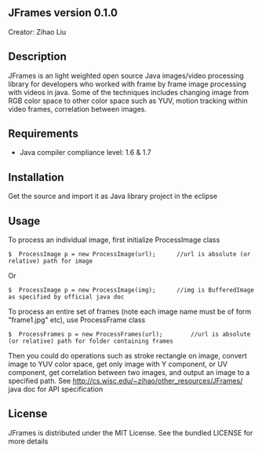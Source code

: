 JFrames version 0.1.0
---------------------------------------------------
Creator: Zihao Liu

Description
---------------------------------------------------

JFrames is an light weighted open source Java images/video processing library for developers who worked with frame by frame image processing with videos in java. Some of the techniques includes changing image from RGB color space to other color space such as YUV, motion tracking within video frames, correlation between images.

Requirements
---------------------------------------------------
- Java compiler compliance level: 1.6 & 1.7

Installation
---------------------------------------------------
Get the source and import it as Java library project in the eclipse

Usage
---------------------------------------------------
To process an individual image, first initialize ProcessImage class

    $  ProcessImage p = new ProcessImage(url);		//url is absolute (or relative) path for image

Or

    $  ProcessImage p = new ProcessImage(img);		//img is BufferedImage as specified by official java doc

To process an entire set of frames (note each image name must be of form "frame1.jpg" etc), use ProcessFrame class

	$  ProcessFrames p = new ProcessFrames(url);		//url is absolute (or relative) path for folder containing frames


Then you could do operations such as stroke rectangle on image, convert image to YUV color space, get only image with Y
component, or UV component, get correlation between two images, and output an image to a specified path. See http://cs.wisc.edu/~zihao/other_resources/JFrames/ java doc for API specification

License
---------------------------------------------------
JFrames is distributed under the MIT License. See the bundled LICENSE for more details